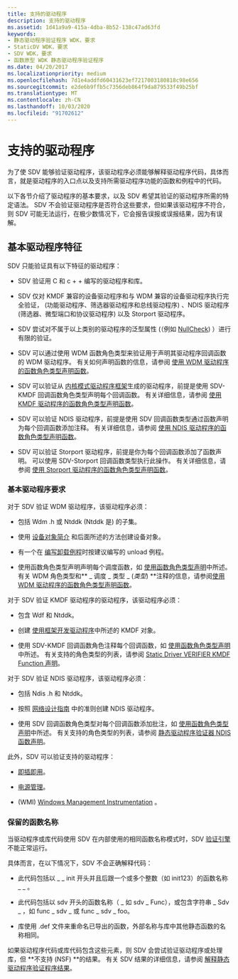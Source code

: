 ```yaml
---
title: 支持的驱动程序
description: 支持的驱动程序
ms.assetid: 1d41a9a9-415a-4dba-8b52-138c47ad63fd
keywords:
- 静态驱动程序验证程序 WDK，要求
- StaticDV WDK，要求
- SDV WDK，要求
- 函数原型 WDK 静态驱动程序验证程序
ms.date: 04/20/2017
ms.localizationpriority: medium
ms.openlocfilehash: 7d1e4addfd60431623ef7217003180818c98e656
ms.sourcegitcommit: e2de6b9ffb5c7356deb864f9da879533f49b25bf
ms.translationtype: MT
ms.contentlocale: zh-CN
ms.lasthandoff: 10/03/2020
ms.locfileid: "91702612"
---
```

# <a name="supported-drivers"></a>支持的驱动程序

为了使 SDV 能够验证驱动程序，该驱动程序必须能够解释驱动程序代码，具体而言，就是驱动程序的入口点以及支持所需驱动程序功能的函数和例程中的代码。

以下各节介绍了驱动程序的基本要求，以及 SDV 希望其验证的驱动程序所需的特定语法。 SDV 不会验证驱动程序是否符合这些要求，但如果该驱动程序不符合，则 SDV 可能无法运行，在极少数情况下，它会报告误报或误报结果，因为有误解。

## <a name="basic-driver-characteristics"></a>基本驱动程序特征

SDV 只能验证具有以下特征的驱动程序：

- SDV 验证用 C 和 c + + 编写的驱动程序和库。

- SDV 仅对 KMDF 兼容的设备驱动程序和与 WDM 兼容的设备驱动程序执行完全验证， (功能驱动程序、筛选器驱动程序和总线驱动程序) 、NDIS 驱动程序 (筛选器、微型端口和协议驱动程序) 以及 Storport 驱动程序。

- SDV 尝试对不属于以上类别的驱动程序的泛型属性 (（例如 [NullCheck](nullcheckw.md)) ）进行有限的验证。

- SDV 可以通过使用 WDM 函数角色类型来验证用于声明其驱动程序回调函数的 WDM 驱动程序。 有关如何声明函数的信息，请参阅 [使用 WDM 驱动程序的函数角色类型声明函数](declaring-functions-using-function-role-types-for-wdm-drivers.md)。

- SDV 可以验证从 [内核模式驱动程序框架](../wdf/index.md)生成的驱动程序，前提是使用 SDV-KMDF 回调函数角色类型声明每个回调函数。 有关详细信息，请参阅 [使用 KMDF 驱动程序的函数角色类型声明函数](static-driver-verifier-kmdf-function-declarations.md)。

- SDV 可以验证 NDIS 驱动程序，前提是使用 SDV 回调函数类型通过函数声明为每个回调函数添加注释。 有关详细信息，请参阅 [使用 NDIS 驱动程序的函数角色类型声明函数](static-driver-verifier-ndis-function-declarations.md)。

- SDV 可以验证 Storport 驱动程序，前提是你为每个回调函数添加了函数声明。 可以使用 SDV-Storport 回调函数类型执行此操作。 有关详细信息，请参阅 [使用 Storport 驱动程序的函数角色类型声明函数](declaring-functions-by-using-function-role-types-for-storport-drivers.md)。

### <a name="basic-driver-requirements"></a>基本驱动程序要求

对于 SDV 验证 WDM 驱动程序，该驱动程序必须：

- 包括 Wdm .h 或 Ntddk (Ntddk 是) 的子集。

- 使用 [设备对象简介](https://docs.microsoft.com/windows-hardware/drivers/kernel/introduction-to-device-objects) 和后面所述的方法创建设备对象。

- 有一个在 [编写卸载例程](../kernel/writing-an-unload-routine.md)时按建议编写的 unload 例程。

- 使用函数角色类型声明声明每个调度函数，如 [使用函数角色类型声明](using-function-role-type-declarations.md)中所述。 有关 WDM 角色类型和** \_ 调度 \_ 类型 \_ (*类型*) **注释的信息，请参阅[使用 WDM 驱动程序的函数角色类型声明函数](declaring-functions-using-function-role-types-for-wdm-drivers.md)。

对于 SDV 验证 KMDF 驱动程序的驱动程序，该驱动程序必须：

- 包含 Wdf 和 Ntddk。

- 创建 [使用框架开发驱动程序](../wdf/using-the-framework-to-develop-a-driver.md)中所述的 KMDF 对象。

- 使用 SDV-KMDF 回调函数角色注释每个回调函数，如 [使用函数角色类型声明](using-function-role-type-declarations.md)中所述。 有关支持的角色类型的列表，请参阅 [Static Driver VERIFIER KMDF Function 声明](static-driver-verifier-kmdf-function-declarations.md)。

对于 SDV 验证 NDIS 驱动程序，该驱动程序必须：

- 包括 Ndis .h 和 Ntddk。

- 按照 [网络设计指南](../network/index.md) 中的准则创建 NDIS 驱动程序。

- 使用 SDV 回调函数角色类型对每个回调函数添加批注，如 [使用函数角色类型声明](using-function-role-type-declarations.md)中所述。 有关支持的角色类型的列表，请参阅 [静态驱动程序验证器 NDIS 函数声明](static-driver-verifier-ndis-function-declarations.md)。

此外，SDV 可以验证支持的驱动程序：

- [即插即用](https://docs.microsoft.com/windows-hardware/drivers/kernel/implementing-plug-and-play)。

- [电源管理](../kernel/introduction-to-power-management.md)。

-  (WMI) [Windows Management Instrumentation](../kernel/implementing-wmi.md) 。

### <a name="reserved-function-names"></a>保留的函数名称

当驱动程序或库代码使用 SDV 在内部使用的相同函数名称模式时，SDV [验证引擎](verification-engine.md) 不能正常运行。

具体而言，在以下情况下，SDV 不会正确解释代码：

- 此代码包括以 \_ \_ init 开头并且后跟一个或多个整数（如 init123）的函数名称 \_ \_ 。

- 此代码包括以 sdv 开头的函数名称（ \_ 如 sdv \_ Func），或包含字符串 \_ Sdv \_ ，如 func \_ sdv \_ 或 func \_ sdv \_ foo。

- 库使用 .def 文件来重命名已导出的函数，外部名称与库中其他静态函数的名称相同。

如果驱动程序代码或库代码包含这些元素，则 SDV 会尝试验证驱动程序或处理库，但 **不支持 (NSF) **的结果。 有关 SDV 结果的详细信息，请参阅 [解释静态驱动程序验证程序结果](interpreting-static-driver-verifier-results.md)。
